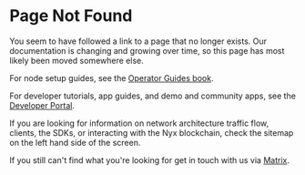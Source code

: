 # Page Not Found 

You seem to have followed a link to a page that no longer exists. Our documentation is changing and growing over time, so this page has most likely been moved somewhere else. 

For node setup guides, see the [Operator Guides book](https://nymtech.net/operators). 

For developer tutorials, app guides, and demo and community apps, see the [Developer Portal](https://nymtech.net/developers). 

If you are looking for information on network architecture traffic flow, clients, the SDKs, or interacting with the Nyx blockchain, check the sitemap on the left hand side of the screen. 

If you still can't find what you're looking for get in touch with us via [Matrix](https://matrix.to/#/#nym-community:nymtech.chat). 